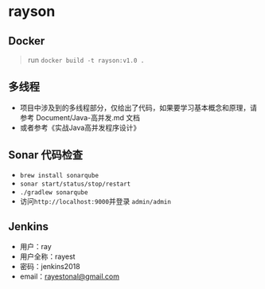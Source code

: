 # rayson
## Docker
> run `docker build -t rayson:v1.0 .`

## 多线程
* 项目中涉及到的多线程部分，仅给出了代码，如果要学习基本概念和原理，请参考 Document/Java-高并发.md 文档
* 或者参考《实战Java高并发程序设计》

## Sonar 代码检查
* `brew install sonarqube`
* `sonar start/status/stop/restart`
* `./gradlew sonarqube`
* 访问`http://localhost:9000`并登录 `admin/admin`
## Jenkins
* 用户：ray
* 用户全称：rayest
* 密码：jenkins2018
* email：rayestonal@gmail.com
